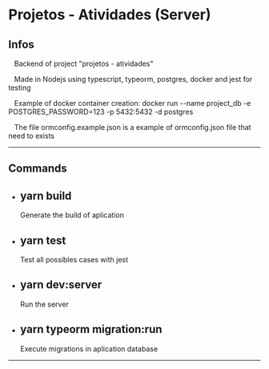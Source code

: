 # Projetos - Atividades (Server)

## Infos

&nbsp;&nbsp;  Backend of project "projetos - atividades"

&nbsp;&nbsp;  Made in Nodejs using typescript, typeorm, postgres, docker and jest for testing

&nbsp;&nbsp;  Example of docker container creation: docker run --name project_db -e POSTGRES_PASSWORD=123 -p 5432:5432 -d postgres

&nbsp;&nbsp;  The file ormconfig.example.json is a example of ormconfig.json file that need to exists

-------------------------------------------------

## Commands
  - ## yarn build
    Generate the build of aplication
  - ## yarn test
    Test all possibles cases with jest
  - ## yarn dev:server
    Run the server
  - ## yarn typeorm migration:run
    Execute migrations in aplication database

-------------------------------------------------
